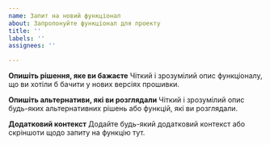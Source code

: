 ```yaml
---
name: Запит на новий функціонал
about: Запропонуйте функціонал для проекту
title: ''
labels: ''
assignees: ''

---
```


**Опишіть рішення, яке ви бажаєте**
Чіткий і зрозумілий опис функціоналу, що ви хотіли б бачити у нових версіях прошивки.

**Опишіть альтернативи, які ви розглядали**
Чіткий і зрозумілий опис будь-яких альтернативних рішень або функцій, які ви розглядали.

**Додатковий контекст**
Додайте будь-який додатковий контекст або скріншоти щодо запиту на функцію тут.

